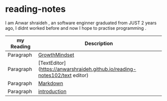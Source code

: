 # reading-notes

I am Anwar shraideh , an software enginner graduated from JUST 2 years ago, I  didnt worked before and now I hope to practise programming .

| my Reading      | Description |
| -----------     | ----------- |
| Paragraph       |[GrowthMindset](https://anwarshraideh.github.io/reading-notes102/growth-mind)|
| Paragraph       |[TextEditor](https://anwarshraideh.github.io/reading-notes102/text editor)|
| Paragraph       |[Markdown](https://anwarshraideh.github.io/reading-notes102/Markdown)|
| Paragraph       |[introduction](https://anwarshraideh.github.io/reading-notes102/introduction)|

